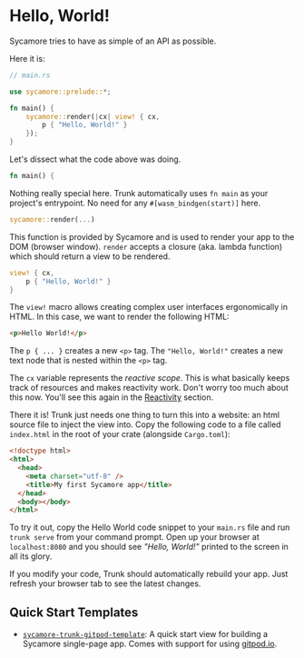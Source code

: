 # Hello, World!

Sycamore tries to have as simple of an API as possible.

Here it is:

```rust
// main.rs

use sycamore::prelude::*;

fn main() {
    sycamore::render(|cx| view! { cx,
        p { "Hello, World!" }
    });
}
```

Let's dissect what the code above was doing.

```rust
fn main() {
```

Nothing really special here. Trunk automatically uses `fn main` as your project's entrypoint. No
need for any `#[wasm_bindgen(start)]` here.

```rust
sycamore::render(...)
```

This function is provided by Sycamore and is used to render your app to the DOM (browser window).
`render` accepts a closure (aka. lambda function) which should return a view to be rendered.

```rust
view! { cx,
    p { "Hello, World!" }
}
```

The `view!` macro allows creating complex user interfaces ergonomically in HTML. In this case, we
want to render the following HTML:

```html
<p>Hello World!</p>
```

The `p { ... }` creates a new `<p>` tag. The `"Hello, World!"` creates a new text node that is
nested within the `<p>` tag.

The `cx` variable represents the _reactive scope_. This is what basically keeps track of resources
and makes reactivity work. Don't worry too much about this now. You'll see this again in the
[Reactivity](../basics/reactivity) section.

There it is! Trunk just needs one thing to turn this into a website: an html source file to inject
the view into. Copy the following code to a file called `index.html` in the root of your crate
(alongside `Cargo.toml`):

```html
<!doctype html>
<html>
  <head>
    <meta charset="utf-8" />
    <title>My first Sycamore app</title>
  </head>
  <body></body>
</html>
```

To try it out, copy the Hello World code snippet to your `main.rs` file and run `trunk serve` from
your command prompt. Open up your browser at `localhost:8080` and you should see _"Hello, World!"_
printed to the screen in all its glory.

If you modify your code, Trunk should automatically rebuild your app. Just refresh your browser tab
to see the latest changes.

## Quick Start Templates

- [`sycamore-trunk-gitpod-template`](https://github.com/sycamore-rs/sycamore-trunk-gitpod-template):
  A quick start view for building a Sycamore single-page app. Comes with support for using
  [gitpod.io](https://www.gitpod.io).
